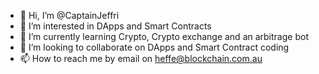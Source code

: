 - 👋 Hi, I’m @CaptainJeffri
- 👀 I’m interested in DApps and Smart Contracts
- 🌱 I’m currently learning Crypto, Crypto exchange and an arbitrage bot
- 💞️ I’m looking to collaborate on DApps and Smart Contract coding
- 📫 How to reach me by email on heffe@blockchain.com.au

<!---
CaptainJeffri/CaptainJeffri is a ✨ special ✨ repository because its `README.md` (this file) appears on your GitHub profile.
You can click the Preview link to take a look at your changes.
--->
